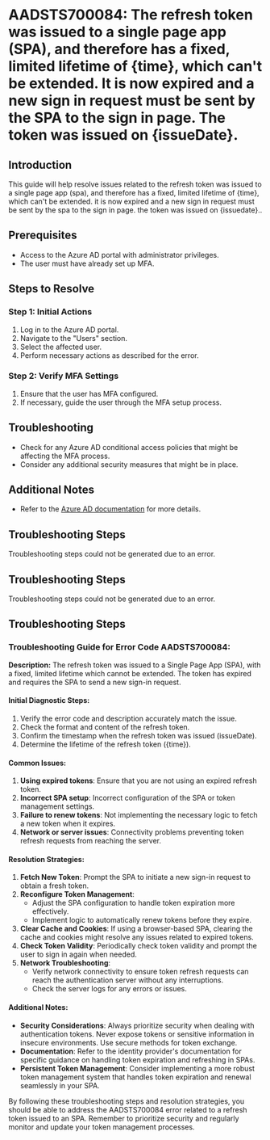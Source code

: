 # AADSTS700084: The refresh token was issued to a single page app (SPA), and therefore has a fixed, limited lifetime of {time}, which can't be extended. It is now expired and a new sign in request must be sent by the SPA to the sign in page. The token was issued on {issueDate}.

## Introduction

This guide will help resolve issues related to the refresh token was issued to a
single page app (spa), and therefore has a fixed, limited lifetime of {time},
which can't be extended. it is now expired and a new sign in request must be
sent by the spa to the sign in page. the token was issued on {issuedate}..

## Prerequisites

* Access to the Azure AD portal with administrator privileges.
* The user must have already set up MFA.

## Steps to Resolve

### Step 1: Initial Actions

1. Log in to the Azure AD portal.
2. Navigate to the "Users" section.
3. Select the affected user.
4. Perform necessary actions as described for the error.

### Step 2: Verify MFA Settings

1. Ensure that the user has MFA configured.
2. If necessary, guide the user through the MFA setup process.

## Troubleshooting

* Check for any Azure AD conditional access policies that might be affecting the
  MFA process.
* Consider any additional security measures that might be in place.

## Additional Notes

* Refer to the
  [Azure AD documentation](https://learn.microsoft.com/en-us/azure/active-directory/)
  for more details.

## Troubleshooting Steps

Troubleshooting steps could not be generated due to an error.

## Troubleshooting Steps

Troubleshooting steps could not be generated due to an error.

## Troubleshooting Steps

### Troubleshooting Guide for Error Code AADSTS700084:

**Description:** The refresh token was issued to a Single Page App (SPA), with a
fixed, limited lifetime which cannot be extended. The token has expired and
requires the SPA to send a new sign-in request.

#### Initial Diagnostic Steps:

1. Verify the error code and description accurately match the issue.
2. Check the format and content of the refresh token.
3. Confirm the timestamp when the refresh token was issued (issueDate).
4. Determine the lifetime of the refresh token ({time}).

#### Common Issues:

1. **Using expired tokens**: Ensure that you are not using an expired refresh
   token.
2. **Incorrect SPA setup**: Incorrect configuration of the SPA or token
   management settings.
3. **Failure to renew tokens**: Not implementing the necessary logic to fetch a
   new token when it expires.
4. **Network or server issues**: Connectivity problems preventing token refresh
   requests from reaching the server.

#### Resolution Strategies:

1. **Fetch New Token**: Prompt the SPA to initiate a new sign-in request to
   obtain a fresh token.
2. **Reconfigure Token Management**:
   * Adjust the SPA configuration to handle token expiration more effectively.
   * Implement logic to automatically renew tokens before they expire.
3. **Clear Cache and Cookies**: If using a browser-based SPA, clearing the cache
   and cookies might resolve any issues related to expired tokens.
4. **Check Token Validity**: Periodically check token validity and prompt the
   user to sign in again when needed.
5. **Network Troubleshooting**:
   * Verify network connectivity to ensure token refresh requests can reach the
     authentication server without any interruptions.
   * Check the server logs for any errors or issues.

#### Additional Notes:

* **Security Considerations**: Always prioritize security when dealing with
  authentication tokens. Never expose tokens or sensitive information in
  insecure environments. Use secure methods for token exchange.
* **Documentation**: Refer to the identity provider's documentation for specific
  guidance on handling token expiration and refreshing in SPAs.
* **Persistent Token Management**: Consider implementing a more robust token
  management system that handles token expiration and renewal seamlessly in your
  SPA.

By following these troubleshooting steps and resolution strategies, you should
be able to address the AADSTS700084 error related to a refresh token issued to
an SPA. Remember to prioritize security and regularly monitor and update your
token management processes.
